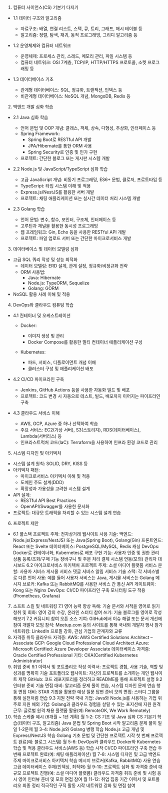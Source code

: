 1. 컴퓨터 사이언스(CS) 기본기 다지기
  - 1.1 데이터 구조와 알고리즘
    - 자료구조: 배열, 연결 리스트, 스택, 큐, 트리, 그래프, 해시 테이블 등
    - 알고리즘: 정렬, 탐색, 재귀, 동적 프로그래밍, 그리디 알고리즘 등

  - 1.2 운영체제와 컴퓨터 네트워크
    - 운영체제: 프로세스 관리, 스레드, 메모리 관리, 파일 시스템 등
    - 컴퓨터 네트워크: OSI 7계층, TCP/IP, HTTP/HTTPS 프로토콜, 소켓 프로그래밍 등

  - 1.3 데이터베이스 기초
    - 관계형 데이터베이스: SQL, 정규화, 트랜잭션, 인덱스 등
    - 비관계형 데이터베이스: NoSQL 개념, MongoDB, Redis 등

2. 백엔드 개발 심화 학습
  - 2.1 Java 심화 학습
    - 언어 문법 및 OOP 개념: 클래스, 객체, 상속, 다형성, 추상화, 인터페이스 등
    - Spring Framework:
      - Spring Boot로 RESTful API 개발
      - JPA/Hibernate를 통한 ORM 사용
      - Spring Security로 인증 및 인가 구현
    - 프로젝트: 간단한 블로그 또는 게시판 시스템 개발

  - 2.2 Node.js 및 JavaScript/TypeScript 심화 학습
    - 고급 JavaScript 개념: 비동기 프로그래밍, ES6+ 문법, 클로저, 프로토타입 등
    - TypeScript: 타입 시스템 이해 및 적용
    - Express.js/NestJS를 활용한 서버 개발
    - 프로젝트: 채팅 애플리케이션 또는 실시간 데이터 처리 시스템 개발
    
  - 2.3 Golang 학습
    - 언어 문법: 변수, 함수, 포인터, 구조체, 인터페이스 등
    - 고루틴과 채널을 활용한 동시성 프로그래밍
    - 웹 프레임워크: Gin, Echo 등을 사용한 RESTful API 개발
    - 프로젝트: 파일 업로드 서버 또는 간단한 마이크로서비스 개발

3. 데이터베이스 및 데이터 모델링 심화
  - 고급 SQL 쿼리 작성 및 성능 최적화
    - 데이터 모델링: ERD 설계, 관계 설정, 정규화/비정규화 전략
    - ORM 사용법:
      - Java: Hibernate
      - Node.js: TypeORM, Sequelize
      - Golang: GORM
  - NoSQL 활용 사례 이해 및 적용

4. DevOps와 클라우드 컴퓨팅 학습
  - 4.1 컨테이너 및 오케스트레이션
    - Docker:
      - 이미지 생성 및 관리
      - Docker Compose를 활용한 멀티 컨테이너 애플리케이션 구성

    - Kubernetes:
      - 파드, 서비스, 디플로이먼트 개념 이해
      - 클러스터 구성 및 애플리케이션 배포

  - 4.2 CI/CD 파이프라인 구축
    - Jenkins, GitHub Actions 등을 사용한 자동화 빌드 및 배포
    - 프로젝트: 코드 변경 시 자동으로 테스트, 빌드, 배포까지 이어지는 파이프라인 구축

  - 4.3 클라우드 서비스 이해
    - AWS, GCP, Azure 중 하나 선택하여 학습
    - 주요 서비스: EC2(가상 서버), S3(스토리지), RDS(데이터베이스), Lambda(서버리스) 등
    - 인프라스트럭처 코드(IaC): Terraform을 사용하여 인프라 환경 코드로 관리

5. 시스템 디자인 및 아키텍처
  - 시스템 설계 원칙: SOLID, DRY, KISS 등
  - 아키텍처 패턴:
    - 마이크로서비스 아키텍처 이해 및 적용
    - 도메인 주도 설계(DDD)
    - 확장성과 가용성을 고려한 시스템 설계
  - API 설계:
    - RESTful API Best Practices
    - OpenAPI/Swagger를 사용한 문서화
  - 프로젝트: 대규모 트래픽을 처리할 수 있는 시스템 설계 연습

6. 프로젝트 제안
  - 6.1 풀스택 프로젝트
주제: 전자상거래 웹사이트
사용 기술:
백엔드: Node.js(Express/NestJS) 또는 Java(Spring Boot), Golang(Gin)
프론트엔드: React 또는 Svelte
데이터베이스: PostgreSQL/MySQL, Redis 캐싱
DevOps: Docker로 컨테이너화, Kubernetes로 배포
구현 기능:
사용자 인증 및 권한 관리
상품 등록/조회/구매 기능
장바구니 및 주문 처리
결제 시스템 연동(모의)
관리자 대시보드
6.2 마이크로서비스 아키텍처 프로젝트
주제: 소셜 미디어 플랫폼
서비스 분할:
사용자 서비스
게시물 서비스
댓글 서비스
알림 서비스
기술 스택:
각 서비스별로 다른 언어 사용: 예를 들어 사용자 서비스는 Java, 게시물 서비스는 Golang
메시지 브로커: Kafka 또는 RabbitMQ를 사용한 서비스 간 통신
API 게이트웨이: Kong 또는 Nginx
DevOps:
CI/CD 파이프라인 구축
모니터링 도구 적용(Prometheus, Grafana)
7. 소프트 스킬 및 네트워킹
7.1 영어 능력 향상
독해: 기술 문서와 서적을 영어로 읽기
청취 및 회화: 영어 강의 수강, 온라인 스터디 참여
쓰기: 기술 블로그를 영어로 작성해보기
7.2 커뮤니티 참여
오픈 소스 기여: GitHub에서 이슈 해결 또는 문서 개선에 참여
개발자 모임 참석: Meetup.com 등의 사이트를 통해 국내외 개발자 행사 참가
네트워킹: LinkedIn 프로필 강화, 관심 기업의 관계자와 교류
8. 자격증 취득
클라우드 자격증:
AWS: AWS Certified Solutions Architect – Associate
GCP: Google Cloud Professional Cloud Architect
Azure: Microsoft Certified: Azure Developer Associate
데이터베이스 자격증: Oracle Certified Professional
기타: CKA(Certified Kubernetes Administrator)
9. 취업 준비
9.1 이력서 및 포트폴리오 작성
이력서: 프로젝트 경험, 사용 기술, 역할 및 성과를 명확히 기술
포트폴리오 웹사이트: 자신의 프로젝트를 소개하는 개인 웹사이트 제작
GitHub: 코드 레포지토리를 정리하고 README를 통해 프로젝트 설명
9.2 인터뷰 준비
기술 면접 대비: 알고리즘 문제 풀이 연습, 시스템 디자인 문제 연습
행동 면접 대비: STAR 기법을 활용한 예상 질문 답변 준비
모의 면접: 스터디 그룹을 통해 실전처럼 연습
9.3 지원 전략
국내 기업: Java와 Node.js를 사용하는 기업 위주로 지원
해외 기업: Golang과 클라우드 경험을 살릴 수 있는 포지션에 지원
원격 근무: 글로벌 원격 채용 플랫폼 활용(예: RemoteOK, We Work Remotely)
10. 학습 스케줄 예시 (6개월 ~ 1년 계획)
월 1-2: CS 기초 및 Java 심화
CS 기본기 학습(데이터 구조, 알고리즘)
Java 문법 및 Spring Boot 시작
알고리즘 문제 풀이 일일 1-2문제
월 3-4: Node.js와 Golang 병행 학습
Node.js 고급 개념 및 Express/NestJS 학습
Golang 기초 문법 및 간단한 프로젝트 시작
첫 번째 프로젝트 완료(예: 블로그 시스템)
월 5-6: DevOps와 클라우드
Docker와 Kubernetes 학습 및 적용
클라우드 서비스(AWS 등) 학습 시작
CI/CD 파이프라인 구축 연습
두 번째 프로젝트 완료(예: 채팅 애플리케이션)
월 7-8: 시스템 디자인 및 고급 백엔드 주제
마이크로서비스 아키텍처 학습
메시지 브로커(Kafka, RabbitMQ) 사용 연습
고급 데이터베이스 주제(인덱싱, 최적화)
월 9-10: 프로젝트 심화 및 자격증 준비
대규모 프로젝트 진행(예: 소셜 미디어 플랫폼)
클라우드 자격증 취득 준비 및 시험 응시
영어 인터뷰 준비 및 모의 면접 참여
월 11-12: 취업 집중 기간
이력서 및 포트폴리오 최종 정리
적극적인 구직 활동 시작
네트워킹 강화 및 면접 참여
